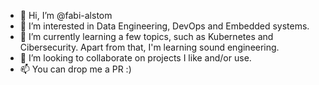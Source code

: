 - 👋 Hi, I’m @fabi-alstom
- 👀 I’m interested in Data Engineering, DevOps and Embedded systems.
- 🌱 I’m currently learning a few topics, such as Kubernetes and Cibersecurity. Apart from that, I'm learning sound engineering.
- 💞️ I’m looking to collaborate on projects I like and/or use.
- 📫 You can drop me a PR :)

<!---
fabi-alstom/fabi-alstom is a ✨ special ✨ repository because its `README.md` (this file) appears on your GitHub profile.
You can click the Preview link to take a look at your changes.
--->
